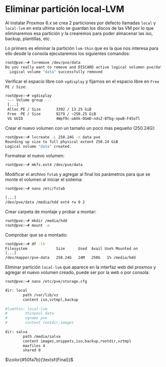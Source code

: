 # Eliminar partición local-LVM

Al instalar Proxmox 6.x se crea 2 particiones por defecto llamadas `local` y `local-lvm` en esta ultima solo se guardan los discos de las VM por lo que eliminaremos esa partición y la crearemos para poder almacenar las iso, backup, plantillas, etc.

Lo primero es eliminar la partición `lvm-thin` que es la que nos interesa para ello desde la consola ejecutaremos los siguientes comandos: 

```bash
root@pve:~# lvremove /dev/pve/data
Do you really want to remove and DISCARD active logical volumen pve/data? [y/n]: y
  Logical volume "data" successfully removed
```
 
Verificar el espacio libre con `vgdisplay` y fijarnos en el espacio libre en `Free PE / Size`: 

```bash 
root@pve:~# vgdisplay
 --- Volume group ---
 [...]
 Alloc PE / Size       3392 / 13.25 GiB
 Free  PE / Size       9279 / <250.25 GiB
 VG UUID               4Wpf9c-oAXk-OGmD-ndsZ-BTbg-npwB-F45oTl
 ```

Crear el nuevo volumen con un tamaño un poco mas pequeño (250.24G): 

```bash
root@pve:~# lvcreate -L 250.24G -n data pve
Rounding up size to full physical extent 250.24 GiB
Logical volume "data" created.
```

Formatear el nuevo volumen:

```bash
root@pve:~# mkfs.ext4 /dev/pve/data
```

Modificar el archivo `fstab` y agregar al final los parámetros para que se monte el volumen al iniciar el sistema:

```bash
root@pve:~# nano /etc/fstab

[...]
/dev/pve/data /media/hdd ext4 rw 0 2
```

Crear carpeta de montaje y probar a montar:

```bash
root@pve:~# mkdir /media/hdd
root@pve:~# mount -a
```

Comprobar que se a montado:

```bash
root@pve:~# df -lh
Filesystem             Size      Used  Avail Use% Mounted on
[...]
/dev/mapper/pve-data   250.24G   24M   250G   1% /media/hdd
```

Eliminar partición `local-lvm` que aparece en la interfaz web del proxmox y agregar el nuevo volumen creado, puede ser por la web o por consola:

```bash
root@pve:~# nano /etc/pve/storage.cfg

dir: local
        path /var/lib/vz
        content iso,vztmpl,backup
 
#lvmthin: local-lvm
#        thinpool data
#        vgname pve
#        content rootdir,images 
 
dir: salva
        path /media/salva
        content images,snippets,iso,backup,rootdir,vztmpl
        maxfiles 4
        shared 0
```
        
$\color{#50fa7b}{\textsf{Final}}$